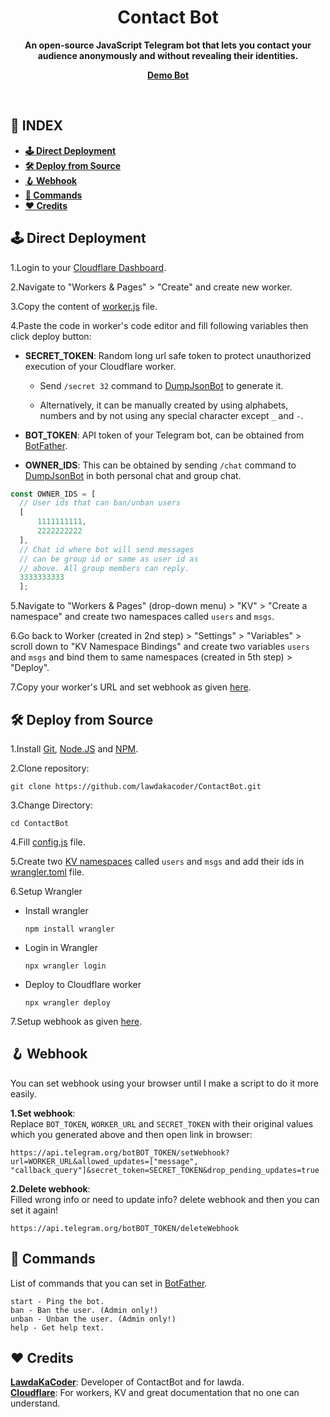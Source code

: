 <div align="center"><h1>Contact Bot</h1>
<b>An open-source JavaScript Telegram bot that lets you contact your audience anonymously and without revealing their identities.</b>

<a href="https://t.me/AdasContactBot"><b>Demo Bot</b></a>
</div><br>

## **📑 INDEX**
* [**🕹 Direct Deployment**](#direct-deployment)
* [**🛠️ Deploy from Source**](#deploy-from-source)
* [**🪝 Webhook**](#webhook)
* [**🤖 Commands**](#commands)
* [**❤️ Credits**](#credits)

<a name="direct-deployment"></a>

## **🕹 Direct Deployment**

1.Login to your [Cloudflare Dashboard](https://dash.cloudflare.com/).

2.Navigate to "Workers & Pages" > "Create" and create new worker.

3.Copy the content of [worker.js](https://github.com/lawdakacoder/ContactBot/blob/main/worker.js) file.

4.Paste the code in worker's code editor and fill following variables then click deploy button:
  * **SECRET_TOKEN**: Random long url safe token to protect unauthorized execution of your Cloudflare worker.

      * Send `/secret 32` command to [DumpJsonBot](https://t.me/DumpJsonBot) to generate it.

      * Alternatively, it can be manually created by using alphabets, numbers and by not using any special character except `_` and `-`.

  * **BOT_TOKEN**: API token of your Telegram bot, can be obtained from [BotFather](https://t.me/BotFather).

  * **OWNER_IDS**: This can be obtained by sending `/chat` command to [DumpJsonBot](https://t.me/DumpJsonBot) in both personal chat and group chat.
  ```js
  const OWNER_IDS = [
    // User ids that can ban/unban users
    [
        1111111111,
        2222222222
    ],
    // Chat id where bot will send messages
    // can be group id or same as user id as
    // above. All group members can reply.
    3333333333
    ];
  ```

5.Navigate to "Workers & Pages" (drop-down menu) > "KV" > "Create a namespace" and create two namespaces called `users` and `msgs`.

6.Go back to Worker (created in 2nd step) > "Settings" > "Variables" > scroll down to "KV Namespace Bindings" and create two variables `users` and `msgs` and bind them to same namespaces (created in 5th step) > "Deploy".

7.Copy your worker's URL and set webhook as given [here](#webhook).

<a name="deploy-from-source"></a>

## **🛠️ Deploy from Source**

1.Install [Git](https://git-scm.com/downloads), [Node.JS](https://nodejs.org/en/download/package-manager) and [NPM](https://docs.npmjs.com/downloading-and-installing-node-js-and-npm).

2.Clone repository:
```
git clone https://github.com/lawdakacoder/ContactBot.git
```

3.Change Directory:
```
cd ContactBot
```

4.Fill [config.js](https://github.com/lawdakacoder/ContactBot/blob/main/src/config.js) file.

5.Create two [KV namespaces](https://developers.cloudflare.com/kv/get-started/#2-create-a-kv-namespace) called `users` and `msgs` and add their ids in [wrangler.toml](https://github.com/lawdakacoder/ContactBot/blob/main/wrangler.toml) file.

6.Setup Wrangler
  * Install wrangler

    ```
    npm install wrangler
    ```
  * Login in Wrangler

    ```
    npx wrangler login
    ```
  * Deploy to Cloudflare worker

    ```
    npx wrangler deploy
    ```

7.Setup webhook as given [here](#webhook).

<a name="webhook"></a>

## **🪝 Webhook**
You can set webhook using your browser until I make a script to do it more easily.

**1.Set webhook**:<br>
Replace `BOT_TOKEN`, `WORKER_URL` and `SECRET_TOKEN` with their original values which you generated above and then open link in browser:
```
https://api.telegram.org/botBOT_TOKEN/setWebhook?url=WORKER_URL&allowed_updates=["message", "callback_query"]&secret_token=SECRET_TOKEN&drop_pending_updates=true
```

**2.Delete webhook**:<br>
Filled wrong info or need to update info? delete webhook and then you can set it again!
```
https://api.telegram.org/botBOT_TOKEN/deleteWebhook
```

<a name="commands"></a>

## **🤖 Commands**
List of commands that you can set in [BotFather](https://t.me/BotFather).

```
start - Ping the bot.
ban - Ban the user. (Admin only!)
unban - Unban the user. (Admin only!)
help - Get help text.
```

<a name="credits"></a>

## **❤️ Credits**
[**LawdaKaCoder**](https://github.com/lawdakacoder): Developer of ContactBot and for lawda.<br>
[**Cloudflare**](https://cloudflare.com): For workers, KV and great documentation that no one can understand.
